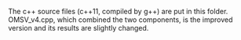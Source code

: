 The c++ source files (c++11, compiled by g++) are put in this folder.  
OMSV\_v4.cpp, which combined the two components, is the improved version and its results are slightly changed.
